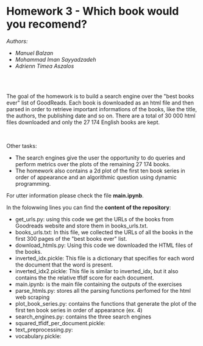 # Homework 3 - Which book would you recomend?

_Authors:_
* _Manuel Balzan_
* _Mohammad Iman Sayyadzadeh_
* _Adrienn Timea Aszalos_

<br>
<br>

The goal of the homework is to build a search engine over the "best books ever" list of GoodReads. Each book is downloaded as an html file and then parsed in order to retrieve important informations of the books, like the title, the authors, the publishing date and so on. There are a total of 30 000 html files downloaded and only the 27 174 English books are kept. 

<br>

Other tasks: 
* The search engines give the user the opportunity to do queries and perform metrics over the plots of the remaining 27 174 books.
* The homework also contains a 2d plot of the first ten book series in order of appearance and an algorithmic question using dynamic programming.

For utter information please check the file **main.ipynb**.

In the folowwing lines you can find the **content of the repository**:
* get_urls.py: using this code we get the URLs of the books from Goodreads website and store them in books_urls.txt.
* books_urls.txt: In this file, we collected the URLs of all the books in the first 300 pages of the "best books ever" list.
* download_htmls.py: Using this code we downloaded the HTML files of the books.
* inverted_idx.pickle: This file is a dictionary that specifies for each word the document that the word is present.
* inverted_idx2.pickle: This file is similar to inverted_idx, but it also contains the the relative tfIdf score for each document.
* main.ipynb: is the main file containing the outputs of the exercises
* parse_htmls.py: stores all the parsing functions perfomed for the html web scraping 
* plot_book_series.py: contains the functions that generate the plot of the first ten book series in order of appearance (ex. 4)
* search_engines.py: contains the three search engines
* squared_tfidf_per_document.pickle: 
* text_preprocessing.py:
* vocabulary.pickle:
